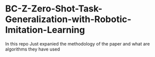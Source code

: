 # BC-Z-Zero-Shot-Task-Generalization-with-Robotic-Imitation-Learning

In this repo Just expanied the methodology of the paper and what are algorithms they have used
